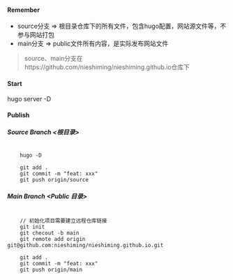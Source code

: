 ####  Remember

- source分支 => 根目录仓库下的所有文件，包含hugo配置，网站源文件等，不参与网站打包
- main分支 => public文件所有内容，是实际发布网站文件

> source、main分支在https://github.com/nieshiming/nieshiming.github.io仓库下

#### Start
hugo server -D

#### Publish 

##### Source Branch <根目录>
```ssh

    hugo -D

    git add .
    git commit -m "feat: xxx"
    git push origin/source

```


##### Main Branch <Public 目录>

```ssh

    // 初始化项目需要建立远程仓库链接
    git init
    git checout -b main
    git remote add origin git@github.com:nieshiming/nieshiming.github.io.git

    git add .
    git commit -m "feat: xxx"
    git push origin/main

```

